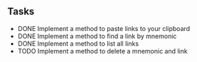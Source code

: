 ## Tasks
- DONE Implement a method to paste links to your clipboard
- DONE Implement a method to find a link by mnemonic
- DONE Implement a method to list all links
- TODO Implement a method to delete a mnemonic and link
